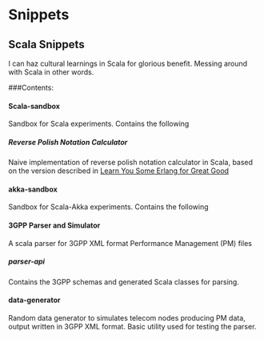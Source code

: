 Snippets
========

## Scala Snippets

I can haz cultural learnings in Scala for glorious benefit. Messing around with Scala in other words.

###Contents: 

#### Scala-sandbox

Sandbox for Scala experiments. Contains the following

##### Reverse Polish Notation Calculator

Naive implementation of reverse polish notation calculator in Scala, based on the version described in [Learn You Some Erlang for Great Good](http://learnyousomeerlang.com/functionally-solving-problems "Learn You Some Erlang for Great Good ")

#### akka-sandbox

Sandbox for Scala-Akka experiments. Contains the following


#### 3GPP Parser and Simulator

A scala parser for 3GPP XML format Performance Management (PM) files

##### parser-api

Contains the 3GPP schemas and generated Scala classes for parsing.

#### data-generator

Random data generator to simulates telecom nodes producing PM data, output written in 3GPP XML format. Basic utility used for testing the parser.



